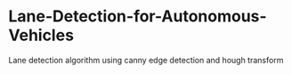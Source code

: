 # Lane-Detection-for-Autonomous-Vehicles
Lane detection algorithm using canny edge detection and hough transform
